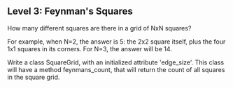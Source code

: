 ## Level 3: Feynman's Squares

How many different squares are there in a grid of NxN squares?

For example, when N=2, the answer is 5: the 2x2 square itself, plus the four 1x1 squares in its corners.
For N=3, the answer will be 14.

Write a class SquareGrid, with an initialized attribute 'edge_size'.
This class will have a method feynmans_count, that will return the count of all squares in the square grid.
